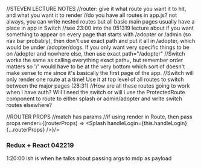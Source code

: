 //STEVEN LECTURE NOTES
//router: give it what route you want it to hit, and what you want it to render
//do you have all routes in app.js? not always, you can write nested routes but all basic main pages usually have a place in app in Switch
//see 23:00 into the 051319 lecture about if you want something to appear on every page that starts with /adopter or /admin (so nav bar probably), then don't use exact path and put it all in /adopter, which would be under /adopter/dogs. If you only want very specific things to be on /adopter and nowhere else, then use exact path="/adopter"
//Switch works the same as calling everything exact path=, but remember order matters so '/' would have to be at the very bottom which sort of doesn't make sense to me since it's basically the first page of the app. 
//Switch will only render one route at a time! Use it at top level of all routes to switch between the major pages (28:31)
//How are all these routes going to work when I have auth? Will I need the switch or will i use the ProtectedRoute component to route to either splash or admin/adopter and write switch routes elsewhere?

//ROUTER PROPS
//match has params
//if using render in Route, then pass props render={(routerProps) => <Splash handleLogin={this.handleLogin} {...routerProps} />}/>


### Redux + React 042219
1:20:00 ish is when he talks about passing args to mdp as payload